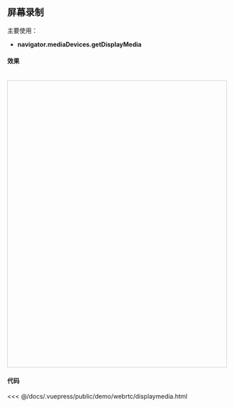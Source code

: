 ## 屏幕录制

主要使用：

- **navigator.mediaDevices.getDisplayMedia**


#### 效果
<br>
<iframe style="width: 100%; height: 660px; border: 1px solid #ccc;" allowfullscreen="true" :src="$withBase('/demo/webrtc/displaymedia.html')"></iframe>

#### 代码
<<< @/docs/.vuepress/public/demo/webrtc/displaymedia.html
